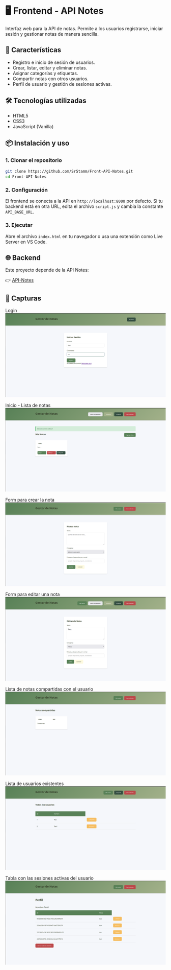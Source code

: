# 🖥️ Frontend - API Notes

Interfaz web para la API de notas. Permite a los usuarios registrarse, iniciar sesión y gestionar notas de manera sencilla.

## 🚀 Características
- Registro e inicio de sesión de usuarios.
- Crear, listar, editar y eliminar notas.
- Asignar categorías y etiquetas.
- Compartir notas con otros usuarios.
- Perfil de usuario y gestión de sesiones activas.

## 🛠️ Tecnologías utilizadas
- HTML5
- CSS3
- JavaScript (Vanilla)

## 📦 Instalación y uso

### 1. Clonar el repositorio
```bash
git clone https://github.com/SrStamm/Front-API-Notes.git
cd Front-API-Notes
```

### 2. Configuración
El frontend se conecta a la API en `http://localhost:8000` por defecto.
Si tu backend está en otra URL, edita el archivo `script.js` y cambia la constante `API_BASE_URL`.

### 3. Ejecutar

Abre el archivo `index.html` en tu navegador o usa una extensión como Live Server en VS Code.

## 🌐 Backend

Este proyecto depende de la API Notes:

👉 [API-Notes](https://github.com/SrStamm/API-Notes)

## 📸 Capturas
Login
![Pantalla de Login](assets/login.png)

Inicio - Lista de notas
![Inicio - Notas creadas](assets/inicio.png)

Form para crear la nota
![Form para crear una nota](assets/Crear-nota.png)

Form para editar una nota
![Form para editar una nota existente](assets/editar-nota.png)

Lista de notas compartidas con el usuario
![Notas compartidas con el usuario](assets/notas-compartidas.png)

Lista de usuarios existentes
![Lista de usuarios existentes](assets/usuarios.png)

Tabla con las sesiones activas del usuario
![Tabla que muestra las sesiones activas del usuario](assets/sesiones-activas.png)
